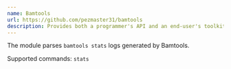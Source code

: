 ```yaml
---
name: Bamtools
url: https://github.com/pezmaster31/bamtools
description: Provides both a programmer's API and an end-user's toolkit for handling BAM files
---
```


The module parses `bamtools stats` logs generated by Bamtools.

Supported commands: `stats`
